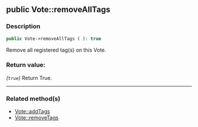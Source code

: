 ## public Vote::removeAllTags

### Description    

```php
public Vote->removeAllTags ( ): true
```

Remove all registered tag(s) on this Vote.
    

### Return value:   

*(```true```)* Return True.


---------------------------------------

### Related method(s)      

* [Vote::addTags](/Docs/ApiReferences/Vote%20Class/public%20Vote--addTags.md)    
* [Vote::removeTags](/Docs/ApiReferences/Vote%20Class/public%20Vote--removeTags.md)    
